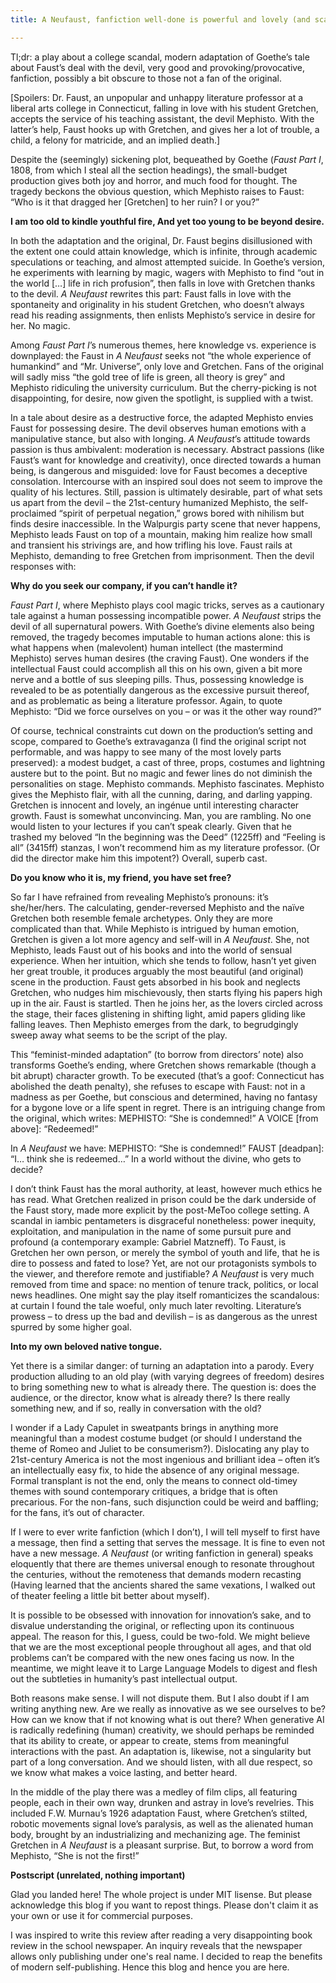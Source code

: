 ```yaml
---
title: A Neufaust, fanfiction well-done is powerful and lovely (and scandalous, if you will)

---
```


Tl;dr: a play about a college scandal, modern adaptation of Goethe’s tale about Faust’s deal with the devil, very good and provoking/provocative, fanfiction, possibly a bit obscure to those not a fan of the original.
 
[Spoilers: Dr. Faust, an unpopular and unhappy literature professor at a liberal arts college in Connecticut, falling in love with his student Gretchen, accepts the service of his teaching assistant, the devil Mephisto. With the latter’s help, Faust hooks up with Gretchen, and gives her a lot of trouble, a child, a felony for matricide, and an implied death.]
 
Despite the (seemingly) sickening plot, bequeathed by Goethe (*Faust Part I*, 1808, from which I steal all the section headings), the small-budget production gives both joy and horror, and much food for thought. The tragedy beckons the obvious question, which Mephisto raises to Faust: “Who is it that dragged her [Gretchen] to her ruin? I or you?”
 
**I am too old to kindle youthful fire,
And yet too young to be beyond desire.**
 
In both the adaptation and the original, Dr. Faust begins disillusioned with the extent one could attain knowledge, which is infinite, through academic speculations or teaching, and almost attempted suicide. In Goethe’s version, he experiments with learning by magic, wagers with Mephisto to find “out in the world […] life in rich profusion”, then falls in love with Gretchen thanks to the devil. *A Neufaust* rewrites this part: Faust falls in love with the spontaneity and originality in his student Gretchen, who doesn’t always read his reading assignments, then enlists Mephisto’s service in desire for her. No magic.
 
Among *Faust Part I*’s numerous themes, here knowledge vs. experience is downplayed: the Faust in *A Neufaust* seeks not “the whole experience of humankind” and “Mr. Universe”, only love and Gretchen. Fans of the original will sadly miss “the gold tree of life is green, all theory is grey” and Mephisto ridiculing the university curriculum. But the cherry-picking is not disappointing, for desire, now given the spotlight, is supplied with a twist.
 
In a tale about desire as a destructive force, the adapted Mephisto envies Faust for possessing desire. The devil observes human emotions with a manipulative stance, but also with longing. *A Neufaust*’s attitude towards passion is thus ambivalent: moderation is necessary. Abstract passions (like Faust’s want for knowledge and creativity), once directed towards a human being, is dangerous and misguided: love for Faust becomes a deceptive consolation. Intercourse with an inspired soul does not seem to improve the quality of his lectures. Still, passion is ultimately desirable, part of what sets us apart from the devil – the 21st-century humanized Mephisto, the self-proclaimed “spirit of perpetual negation,” grows bored with nihilism but finds desire inaccessible. In the Walpurgis party scene that never happens, Mephisto leads Faust on top of a mountain, making him realize how small and transient his strivings are, and how trifling his love. Faust rails at Mephisto, demanding to free Gretchen from imprisonment. Then the devil responses with:
 
**Why do you seek our company, if you can’t handle it?**
 
*Faust Part I*, where Mephisto plays cool magic tricks, serves as a cautionary tale against a human possessing incompatible power. *A Neufaust* strips the devil of all supernatural powers. With Goethe’s divine elements also being removed, the tragedy becomes imputable to human actions alone: this is what happens when (malevolent) human intellect (the mastermind Mephisto) serves human desires (the craving Faust). One wonders if the intellectual Faust could accomplish all this on his own, given a bit more nerve and a bottle of sus sleeping pills. Thus, possessing knowledge is revealed to be as potentially dangerous as the excessive pursuit thereof, and as problematic as being a literature professor. Again, to quote Mephisto: “Did we force ourselves on you – or was it the other way round?”
 
Of course, technical constraints cut down on the production’s setting and scope, compared to Goethe’s extravaganza (I find the original script not performable, and was happy to see many of the most lovely parts preserved): a modest budget, a cast of three, props, costumes and lightning austere but to the point. But no magic and fewer lines do not diminish the personalities on stage. Mephisto commands. Mephisto fascinates. Mephisto gives the Mephisto flair, with all the cunning, daring, and darling yapping. Gretchen is innocent and lovely, an ingénue until interesting character growth. Faust is somewhat unconvincing. Man, you are rambling. No one would listen to your lectures if you can’t speak clearly. Given that he trashed my beloved “In the beginning was the Deed” (1225ff) and “Feeling is all” (3415ff) stanzas, I won’t recommend him as my literature professor. (Or did the director make him this impotent?) Overall, superb cast.
 
**Do you know who it is, my friend, you have set free?**
 
So far I have refrained from revealing Mephisto’s pronouns: it’s she/her/hers. The calculating, gender-reversed Mephisto and the naïve Gretchen both resemble female archetypes. Only they are more complicated than that. While Mephisto is intrigued by human emotion, Gretchen is given a lot more agency and self-will in *A Neufaust*. She, not Mephisto, leads Faust out of his books and into the world of sensual experience. When her intuition, which she tends to follow, hasn’t yet given her great trouble, it produces arguably the most beautiful (and original) scene in the production. Faust gets absorbed in his book and neglects Gretchen, who nudges him mischievously, then starts flying his papers high up in the air. Faust is startled. Then he joins her, as the lovers circled across the stage, their faces glistening in shifting light, amid papers gliding like falling leaves. Then Mephisto emerges from the dark, to begrudgingly sweep away what seems to be the script of the play.
 
This “feminist-minded adaptation” (to borrow from directors’ note) also transforms Goethe’s ending, where Gretchen shows remarkable (though a bit abrupt) character growth. To be executed (that’s a goof: Connecticut has abolished the death penalty), she refuses to escape with Faust: not in a madness as per Goethe, but conscious and determined, having no fantasy for a bygone love or a life spent in regret. There is an intriguing change from the original, which writes:
MEPHISTO: “She is condemned!”
A VOICE [from above]: “Redeemed!”
 
In *A Neufaust* we have:
MEPHISTO: “She is condemned!”
FAUST [deadpan]: “I… think she is redeemed…”
In a world without the divine, who gets to decide?
 
I don’t think Faust has the moral authority, at least, however much ethics he has read. What Gretchen realized in prison could be the dark underside of the Faust story, made more explicit by the post-MeToo college setting. A scandal in iambic pentameters is disgraceful nonetheless: power inequity, exploitation, and manipulation in the name of some pursuit pure and profound (a contemporary example: Gabriel Matzneff). To Faust, is Gretchen her own person, or merely the symbol of youth and life, that he is dire to possess and fated to lose? Yet, are not our protagonists symbols to the viewer, and therefore remote and justifiable? *A Neufaust* is very much removed from time and space: no mention of tenure track, politics, or local news headlines. One might say the play itself romanticizes the scandalous: at curtain I found the tale woeful, only much later revolting. Literature’s prowess – to dress up the bad and devilish – is as dangerous as the unrest spurred by some higher goal.
 
**Into my own beloved native tongue.**
 
Yet there is a similar danger: of turning an adaptation into a parody. Every production alluding to an old play (with varying degrees of freedom) desires to bring something new to what is already there. The question is: does the audience, or the director, know what is already there? Is there really something new, and if so, really in conversation with the old?
 
I wonder if a Lady Capulet in sweatpants brings in anything more meaningful than a modest costume budget (or should I understand the theme of Romeo and Juliet to be consumerism?). Dislocating any play to 21st-century America is not the most ingenious and brilliant idea – often it’s an intellectually easy fix, to hide the absence of any original message. Formal transplant is not the end, only the means to connect old-timey themes with sound contemporary critiques, a bridge that is often precarious. For the non-fans, such disjunction could be weird and baffling; for the fans, it’s out of character.
 
If I were to ever write fanfiction (which I don’t), I will tell myself to first have a message, then find a setting that serves the message. It is fine to even not have a new message. *A Neufaust* (or writing fanfiction in general) speaks eloquently that there are themes universal enough to resonate throughout the centuries, without the remoteness that demands modern recasting (Having learned that the ancients shared the same vexations, I walked out of theater feeling a little bit better about myself).
 
It is possible to be obsessed with innovation for innovation’s sake, and to disvalue understanding the original, or reflecting upon its continuous appeal. The reason for this, I guess, could be two-fold. We might believe that we are the most exceptional people throughout all ages, and that old problems can’t be compared with the new ones facing us now. In the meantime, we might leave it to Large Language Models to digest and flesh out the subtleties in humanity’s past intellectual output.
 
Both reasons make sense. I will not dispute them. But I also doubt if I am writing anything new. Are we really as innovative as we see ourselves to be? How can we know that if not knowing what is out there? When generative AI is radically redefining (human) creativity, we should perhaps be reminded that its ability to create, or appear to create, stems from meaningful interactions with the past. An adaptation is, likewise, not a singularity but part of a long conversation. And we should listen, with all due respect, so we know what makes a voice lasting, and better heard.
 
In the middle of the play there was a medley of film clips, all featuring people, each in their own way, drunken and astray in love’s revelries. This included F.W. Murnau’s 1926 adaptation Faust, where Gretchen’s stilted, robotic movements signal love’s paralysis, as well as the alienated human body, brought by an industrializing and mechanizing age. The feminist Gretchen in *A Neufaust* is a pleasant surprise. But, to borrow a word from Mephisto, “She is not the first!”

**Postscript (unrelated, nothing important)**

Glad you landed here! The whole project is under MIT lisense. But please acknowledge this blog if you want to repost things. Please don't claim it as your own or use it for commercial purposes.

I was inspired to write this review after reading a very disappointing book review in the school newspaper. An inquiry reveals that the newspaper allows only publishing under one's real name. I decided to reap the benefits of modern self-publishing. Hence this blog and hence you are here.


